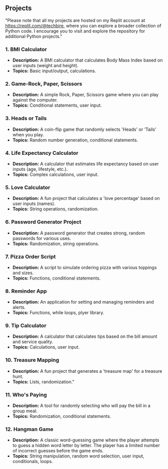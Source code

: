 ## Projects
"Please note that all my projects are hosted on my Replit account at https://replit.com/@techbire, where you can explore a broader collection of Python code. I encourage you to visit and explore the repository for additional Python projects."

### 1. BMI Calculator
- **Description:** A BMI calculator that calculates Body Mass Index based on user inputs (weight and height).
- **Topics:** Basic input/output, calculations.

### 2. Game-Rock, Paper, Scissors
- **Description:** A simple Rock, Paper, Scissors game where you can play against the computer.
- **Topics:** Conditional statements, user input.

### 3. Heads or Tails
- **Description:** A coin-flip game that randomly selects 'Heads' or 'Tails' when you play.
- **Topics:** Random number generation, conditional statements.

### 4. Life Expectancy Calculator
- **Description:** A calculator that estimates life expectancy based on user inputs (age, lifestyle, etc.).
- **Topics:** Complex calculations, user input.

### 5. Love Calculator
- **Description:** A fun project that calculates a 'love percentage' based on user inputs (names).
- **Topics:** String operations, randomization.

### 6. Password Generator Project
- **Description:** A password generator that creates strong, random passwords for various uses.
- **Topics:** Randomization, string operations.

### 7. Pizza Order Script
- **Description:** A script to simulate ordering pizza with various toppings and sizes.
- **Topics:** Functions, conditional statements.

### 8. Reminder App
- **Description:** An application for setting and managing reminders and alerts.
- **Topics:** Functions, while loops, plyer library.

### 9. Tip Calculator
- **Description:** A calculator that calculates tips based on the bill amount and service quality.
- **Topics:** Calculations, user input.

### 10. Treasure Mapping
- **Description:** A fun project that generates a 'treasure map' for a treasure hunt.
- **Topics:** Lists, randomization."

### 11. Who's Paying
- **Description:** A tool for randomly selecting who will pay the bill in a group meal.
- **Topics:** Randomization, conditional statements.


### 12. Hangman Game
- **Description:** A classic word-guessing game where the player attempts to guess a hidden word letter by letter. The player has a limited number of incorrect guesses before the game ends.
- **Topics:** String manipulation, random word selection, user input, conditionals, loops.
